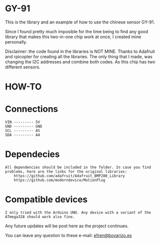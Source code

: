 # GY-91
This is the library and an example of how to use the chinese sensor GY-91.

Since I found pretty much imposible for the time being to find any good library that makes this two-in-one chip work at once, I created mine personally. 

Disclaimer: the code found in the libraries is NOT MINE. Thanks to Adafruit and rpicopter for creating all the libraries. The only thing that I made, was changing the I2C addresses and combine both codes. As this chip has two different sensors.


# HOW-TO
 # Connections
    VIN --------- 5V
    GND --------- GND
    SCL --------- A5
    SDA --------- A4
 # Dependecies
    All dependencies should be included in the folder. In case you find problems, here are the links for the original libraries:
        https://github.com/adafruit/Adafruit_BMP280_Library
        https://github.com/moderndevice/MotionPlug
 # Compatible devices
    I only tried with the Arduino UNO. Any device with a variant of the ATmega328 should work also fine.
 
Any future updates will be post here as the project continues.

You can leave any question to these e-mail: efren@boyarizo.es
